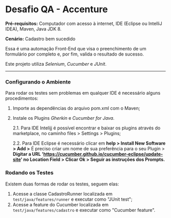 # Desafio QA - Accenture

**Pré-requisitos:** Computador com acesso à internet, IDE (Eclipse ou IntelliJ IDEA), Maven, Java JDK 8.

**Cenário:** Cadastro bem sucedido

Essa é uma automação Front-End que visa o preenchimento de um formulário por completo e, por fim, valida o resultado de sucesso.

Este projeto utiliza *Selenium*, *Cucumber* e *JUnit*.

_______________________________________________________________________________________________________________________________________________________________________________________________________________________________________________________________

### Configurando o Ambiente

Para rodar os testes sem problemas em qualquer IDE é necessário alguns procedimentos:

1. Importe as dependências do arquivo pom.xml com o Maven;

2. Instale os Plugins *Gherkin* e *Cucumber for Java*.

   2.1. Para IDE Intelijj é possível encontrar e baixar os plugins através do marketplace, no caminho files > Settings > Plugins;

   2.2. Para IDE Eclipse é necessário clicar em **help > Install New Software > Add >** É preciso criar um nome de sua preferência para o seu Plugin > **Digitar a URL 'https://cucumber.github.io/cucumber-eclipse/update-site' no Location Field > Clicar Ok > Seguir as instruções dos Prompts.**

### Rodando os Testes

Existem duas formas de rodar os testes, seguem elas:

1. Acesse a classe CadastroRunner localizada em `test/java/features/runner`  e executar como "JUnit test";
2. Acesse a feature do Cucumber localizada em `test/java/features/cadastro` e executar como "Cucumber feature".

